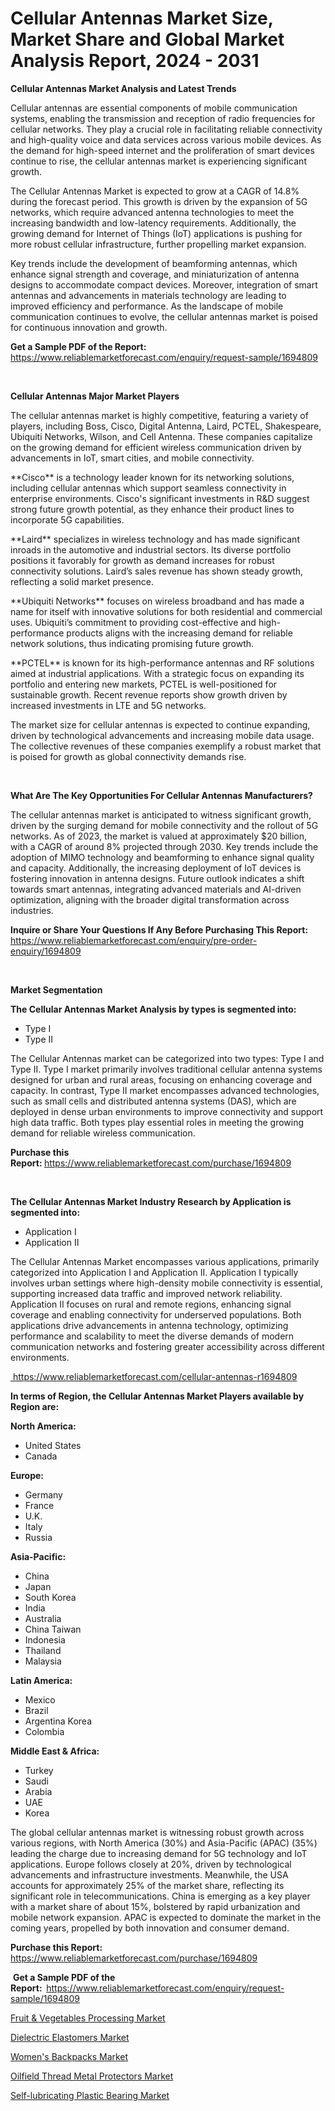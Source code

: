 <p><h1>Cellular Antennas Market Size, Market Share and Global Market Analysis Report, 2024 - 2031</h1></p><p><strong>Cellular Antennas Market Analysis and Latest Trends</strong></p>
<p><p>Cellular antennas are essential components of mobile communication systems, enabling the transmission and reception of radio frequencies for cellular networks. They play a crucial role in facilitating reliable connectivity and high-quality voice and data services across various mobile devices. As the demand for high-speed internet and the proliferation of smart devices continue to rise, the cellular antennas market is experiencing significant growth.</p><p>The Cellular Antennas Market is expected to grow at a CAGR of 14.8% during the forecast period. This growth is driven by the expansion of 5G networks, which require advanced antenna technologies to meet the increasing bandwidth and low-latency requirements. Additionally, the growing demand for Internet of Things (IoT) applications is pushing for more robust cellular infrastructure, further propelling market expansion. </p><p>Key trends include the development of beamforming antennas, which enhance signal strength and coverage, and miniaturization of antenna designs to accommodate compact devices. Moreover, integration of smart antennas and advancements in materials technology are leading to improved efficiency and performance. As the landscape of mobile communication continues to evolve, the cellular antennas market is poised for continuous innovation and growth.</p></p>
<p><strong>Get a Sample PDF of the Report:&nbsp;</strong> <a href="https://www.reliablemarketforecast.com/enquiry/request-sample/1694809?utm_campaign=1167&utm_medium=2&utm_source=Github&utm_content=ia&utm_term=29102024&utm_id=cellular-antennas">https://www.reliablemarketforecast.com/enquiry/request-sample/1694809</a></p>
<p>&nbsp;</p>
<p><strong>Cellular Antennas Major Market Players</strong></p>
<p><p>The cellular antennas market is highly competitive, featuring a variety of players, including Boss, Cisco, Digital Antenna, Laird, PCTEL, Shakespeare, Ubiquiti Networks, Wilson, and Cell Antenna. These companies capitalize on the growing demand for efficient wireless communication driven by advancements in IoT, smart cities, and mobile connectivity.</p><p>**Cisco** is a technology leader known for its networking solutions, including cellular antennas which support seamless connectivity in enterprise environments. Cisco's significant investments in R&D suggest strong future growth potential, as they enhance their product lines to incorporate 5G capabilities.</p><p>**Laird** specializes in wireless technology and has made significant inroads in the automotive and industrial sectors. Its diverse portfolio positions it favorably for growth as demand increases for robust connectivity solutions. Laird’s sales revenue has shown steady growth, reflecting a solid market presence.</p><p>**Ubiquiti Networks** focuses on wireless broadband and has made a name for itself with innovative solutions for both residential and commercial uses. Ubiquiti’s commitment to providing cost-effective and high-performance products aligns with the increasing demand for reliable network solutions, thus indicating promising future growth.</p><p>**PCTEL** is known for its high-performance antennas and RF solutions aimed at industrial applications. With a strategic focus on expanding its portfolio and entering new markets, PCTEL is well-positioned for sustainable growth. Recent revenue reports show growth driven by increased investments in LTE and 5G networks.</p><p>The market size for cellular antennas is expected to continue expanding, driven by technological advancements and increasing mobile data usage. The collective revenues of these companies exemplify a robust market that is poised for growth as global connectivity demands rise.</p></p>
<p>&nbsp;</p>
<p><strong>What Are The Key Opportunities For Cellular Antennas Manufacturers?</strong></p>
<p><p>The cellular antennas market is anticipated to witness significant growth, driven by the surging demand for mobile connectivity and the rollout of 5G networks. As of 2023, the market is valued at approximately $20 billion, with a CAGR of around 8% projected through 2030. Key trends include the adoption of MIMO technology and beamforming to enhance signal quality and capacity. Additionally, the increasing deployment of IoT devices is fostering innovation in antenna designs. Future outlook indicates a shift towards smart antennas, integrating advanced materials and AI-driven optimization, aligning with the broader digital transformation across industries.</p></p>
<p><strong>Inquire or Share Your Questions If Any Before Purchasing This Report:</strong> <a href="https://www.reliablemarketforecast.com/enquiry/pre-order-enquiry/1694809?utm_campaign=1167&utm_medium=2&utm_source=Github&utm_content=ia&utm_term=29102024&utm_id=cellular-antennas">https://www.reliablemarketforecast.com/enquiry/pre-order-enquiry/1694809</a></p>
<p>&nbsp;</p>
<p><strong>Market Segmentation</strong></p>
<p><strong>The Cellular Antennas Market Analysis by types is segmented into:</strong></p>
<p><ul><li>Type I</li><li>Type II</li></ul></p>
<p><p>The Cellular Antennas market can be categorized into two types: Type I and Type II. Type I market primarily involves traditional cellular antenna systems designed for urban and rural areas, focusing on enhancing coverage and capacity. In contrast, Type II market encompasses advanced technologies, such as small cells and distributed antenna systems (DAS), which are deployed in dense urban environments to improve connectivity and support high data traffic. Both types play essential roles in meeting the growing demand for reliable wireless communication.</p></p>
<p><strong>Purchase this Report:&nbsp;</strong><a href="https://www.reliablemarketforecast.com/purchase/1694809?utm_campaign=1167&utm_medium=2&utm_source=Github&utm_content=ia&utm_term=29102024&utm_id=cellular-antennas">https://www.reliablemarketforecast.com/purchase/1694809</a></p>
<p>&nbsp;</p>
<p><strong>The Cellular Antennas Market Industry Research by Application is segmented into:</strong></p>
<p><ul><li>Application I</li><li>Application II</li></ul></p>
<p><p>The Cellular Antennas Market encompasses various applications, primarily categorized into Application I and Application II. Application I typically involves urban settings where high-density mobile connectivity is essential, supporting increased data traffic and improved network reliability. Application II focuses on rural and remote regions, enhancing signal coverage and enabling connectivity for underserved populations. Both applications drive advancements in antenna technology, optimizing performance and scalability to meet the diverse demands of modern communication networks and fostering greater accessibility across different environments.</p></p>
<p><a href="https://www.reliablemarketforecast.com/cellular-antennas-r1694809?utm_campaign=1167&utm_medium=2&utm_source=Github&utm_content=ia&utm_term=29102024&utm_id=cellular-antennas">&nbsp;https://www.reliablemarketforecast.com/cellular-antennas-r1694809</a></p>
<p><strong>In terms of Region, the Cellular Antennas Market Players available by Region are:</strong></p>
<p>
    <p> <strong> North America: </strong>
        <ul>
            <li>United States</li>
            <li>Canada</li>
        </ul>
        </p> 
    <p> <strong> Europe: </strong>
        <ul>
            <li>Germany</li>
            <li>France</li>
            <li>U.K.</li>
            <li>Italy</li>
            <li>Russia</li>
        </ul>
        </p> 
    <p> <strong> Asia-Pacific: </strong>
        <ul>
            <li>China</li>
            <li>Japan</li>
            <li>South Korea</li>
            <li>India</li>
            <li>Australia</li>
            <li>China Taiwan</li>
            <li>Indonesia</li>
            <li>Thailand</li>
            <li>Malaysia</li>
        </ul>
        </p> 
    <p> <strong> Latin America: </strong>
        <ul>
            <li>Mexico</li>
            <li>Brazil</li>
            <li>Argentina Korea</li>
            <li>Colombia</li>
        </ul>
        </p> 
    <p> <strong> Middle East & Africa: </strong>
        <ul>
            <li>Turkey</li>
            <li>Saudi</li>
            <li>Arabia</li>
            <li>UAE</li>
            <li>Korea</li>
        </ul>
    </p>
    </p>
<p><p>The global cellular antennas market is witnessing robust growth across various regions, with North America (30%) and Asia-Pacific (APAC) (35%) leading the charge due to increasing demand for 5G technology and IoT applications. Europe follows closely at 20%, driven by technological advancements and infrastructure investments. Meanwhile, the USA accounts for approximately 25% of the market share, reflecting its significant role in telecommunications. China is emerging as a key player with a market share of about 15%, bolstered by rapid urbanization and mobile network expansion. APAC is expected to dominate the market in the coming years, propelled by both innovation and consumer demand.</p></p>
<p><strong>Purchase this Report: </strong><a href="https://www.reliablemarketforecast.com/purchase/1694809?utm_campaign=1167&utm_medium=2&utm_source=Github&utm_content=ia&utm_term=29102024&utm_id=cellular-antennas">https://www.reliablemarketforecast.com/purchase/1694809</a></p>
<p>&nbsp;<strong>Get a Sample PDF of the Report:&nbsp;&nbsp;</strong><a href="https://www.reliablemarketforecast.com/enquiry/request-sample/1694809?utm_campaign=1167&utm_medium=2&utm_source=Github&utm_content=ia&utm_term=29102024&utm_id=cellular-antennas">https://www.reliablemarketforecast.com/enquiry/request-sample/1694809</a></p>
<p><strong></strong></p>
<p><p><a href="https://github.com/sharitatri97/Market-Research-Report-List-1/blob/main/fruit-vegetables-processing-market.md?utm_campaign=1167&utm_medium=2&utm_source=Github&utm_content=ia&utm_term=29102024&utm_id=cellular-antennas">Fruit & Vegetables Processing Market</a></p><p><a href="https://medium.com/@cecilebbruhter/the-dielectric-elastomers-market-has-experienced-impressive-growth-in-recent-years-expanding-its-cee9055b6850?utm_campaign=1167&utm_medium=2&utm_source=Github&utm_content=ia&utm_term=29102024&utm_id=cellular-antennas">Dielectric Elastomers Market</a></p><p><a href="https://www.linkedin.com/pulse/global-womens-backpacks-market-product-types-applications-regional-ac2ac?utm_campaign=1167&utm_medium=2&utm_source=Github&utm_content=ia&utm_term=29102024&utm_id=cellular-antennas">Women's Backpacks Market</a></p><p><a href="https://issuu.com/reportprime-2/docs/oilfield-thread-metal-protectors-ma_3bc056ad0b99c1?utm_campaign=1167&utm_medium=2&utm_source=Github&utm_content=ia&utm_term=29102024&utm_id=cellular-antennas">Oilfield Thread Metal Protectors Market</a></p><p><a href="https://issuu.com/reportprime-2/docs/self-lubricating-plastic-bearing-ma_4ff6f6e0ce138f?utm_campaign=1167&utm_medium=2&utm_source=Github&utm_content=ia&utm_term=29102024&utm_id=cellular-antennas">Self-lubricating Plastic Bearing Market</a></p></p>